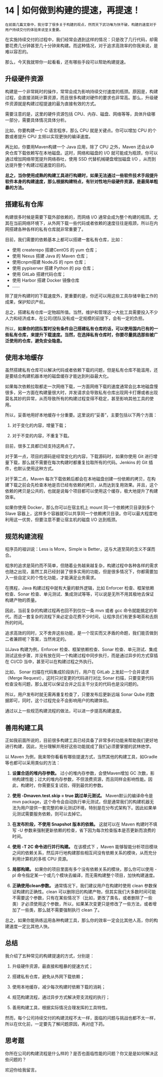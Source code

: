 # 14 | 如何做到构建的提速，再提速！

    在前面几篇文章中，我分享了很多关于构建的观点，然而天下武功唯为快不破，构建的速度对于用户持续交付的体验来说至关重要。

在实施持续交付的过程中，我们经常会遇到这样的情况：只是改了几行代码，却需要花费几分钟甚至几十分钟来构建。而这种情况，对于追求高效率的你我来说，是难以容忍的。

那么，今天我就带你一起看看，还有哪些手段可以帮助构建提速。

## 升级硬件资源

构建是一个非常耗时的操作，常常会成为影响持续交付速度的瓶颈。原因是，构建过程，会直接消耗计算资源，而且很多构建对硬件的要求也非常高。那么，升级硬件资源就是构建过程提速的最为直接有效的方式。

需要注意的是，这里的硬件资源包括 CPU、内存、磁盘、网络等等，具体升级哪一部分，需要具体情况具体分析。

比如，你要构建一个 C 语言程序，那么 CPU 就是关键点。你可以增加 CPU 的个数或者提升 CPU 主频以实现更快的编译速度。

再比如，你要用Maven构建一个 Java 应用，除了 CPU 之外，Maven 还会从中央仓库下载依赖写在本地磁盘。这时，网络和磁盘的 I/O 就可能成为瓶颈，你可以通过增加网络带宽提升网络吞吐，使用 SSD 代替机械硬盘增加磁盘 I/O ，从而到达提升整个构建过程速度的目的。

**总之，当你使用成熟的构建工具进行构建时，如果无法通过一些软件技术手段提升软件本身的构建速度，那么根据构建特点，有针对性地升级硬件资源，是最简单粗暴的方法。**

## 搭建私有仓库

构建很多时候是需要下载外部依赖的，而网络 I/O 通常会成为整个构建的瓶颈。尤其在当前网络环境下，从外网下载一些代码或者依赖的速度往往是瓶颈，所以在内网搭建各种各样的私有仓库就非常重要了。

目前，我们需要的依赖基本上都可以搭建一套私有仓库，比如：

*   使用 createrepo 搭建CentOS 的 yum 仓库；
*   使用 Nexus 搭建 Java 的 Maven 仓库；
*   使用cnpm搭建 NodeJS 的 npm 仓库；
*   使用 pypiserver 搭建 Python 的 pip 仓库；
*   使用 GitLab 搭建代码仓库；
*   使用 Harbor 搭建 Docker 镜像仓库
*   ……

除了提升构建时的下载速度外，更重要的是，你还可以用这些工具存储辛勤工作的成果，保护知识产权。

总之，搭建私有仓库一定物超所值。当然，维护和管理这一大批工具需要投入不少人力和经济成本，在公司/团队没有成一定规模的前提下，会有一定的负担。

所以，**如果你的团队暂时没有条件自己搭建私有仓库的话，可以使用国内已有的一些私有仓库，来提升下载速度。当然，在选择私有仓库时，你要尽量挑选那些被广泛使用的仓库，避免安全隐患。**

## 使用本地缓存

虽然搭建私有仓库可以解决代码或者依赖下载的问题，但是私有仓库不能滥用，还是要结合构建机器本地的磁盘缓存才能达到利益最大化。

如果每次依赖拉取都走一次网络下载，一方面网络下载的速度通常会比本地磁盘慢很多，另一方面在构建量很大时，并发请求会导致私有仓库出现网卡打爆或者出现莫名其妙的异常，从而导致所有的构建过程变得不稳定，甚至影响其他工具的使用。

所以，妥善地用好本地缓存十分重要。这里说的“妥善”，主要包括以下两个方面：

1.  对于变化的内容，增量下载；
    
2.  对于不变的内容，不重复下载。
    

目前，很多工具都已经支持这两点了。

对于第一点，项目的源码是经常变化的内容，下载源码时，如果你使用 Git 进行增量下载，那么就不需要在每次构建时都重复拉取所有的代码。Jenkins 的 Git 插件，也默认使用这种方式。

对于第二点，Maven 每次下载依赖后都会在本地磁盘创建一份依赖的拷贝，在构建下载之前会先检查本地是否已经有依赖的拷贝，从而达到复用效果。并且，这个依赖的拷贝是公共的，也就是说每个项目都可以使用这个缓存，极大地提升了构建效率。

如果你使用 Docker，那么你可以在宿主机上 mount 同一个依赖拷贝目录到多个 Slave 容器上，这样多个容器就可以共享同一个依赖拷贝目录。你可以最大程度地利用这一优势，但要注意不要让宿主机的磁盘 I/O 达到瓶颈。

## 规范构建流程

程序员的祖训说：Less is More，Simple is Better，这与大道至简的含义不谋而合。

程序的追求是简约而不简单，但随着业务越来越复杂，构建过程中各种各样的需求也随之出现，虽然工具已经封装了很多实用的功能，但是很多情况下，你都需要加入一些自定义的个性化功能，才能满足业务需求。

在携程，Java 构建过程中就有大量的额外逻辑，比如 Enforcer 检查、框架依赖检查、Sonar 检查、单元测试、集成测试等等，可以说是无所不用其极地去保证构建产物的质量。

因此，当前复杂的构建过程再也回不到仅仅一条 mvn 或者 gcc 命令就能搞定的年代。而这一套复杂的流程下来必定会花费不少时间，让程序员们有更多喝茶和去厕所的时间。

追求高效的同时，又不舍弃这些功能，是一个现实而又矛盾的命题，我们能否做到二者兼顾呢？答案，当然肯定的。

以Java 构建为例，Enforcer 检查、框架依赖检查、Sonar 检查、单元测试、集成测试这些步骤，并没有放在同一个构建过程中同步执行，而是通过异步的方式穿插在 CI/CD 当中，甚至可以在构建过程之外执行。

比如， Sonar 扫描在代码集成阶段执行，用户在 GitLab 上发起一个合并请求（Merge Request），这时只对变更的代码进行对比 Sonar 扫描，只要变更代码检查没有问题，那么就可以保证合并之后主干分支的代码也是没问题的。

所以，用户发布时就无需再重复检查了，只要发布后更新远端 Sonar Qube 的数据即可，同时，这个过程完全不会影响用户的构建体验。

通过以上一些规范构建流程的做法，可以进一步提高构建速度。

## 善用构建工具

正如我前面所说的，目前很多构建工具已经具备了非常多的功能来帮助我们更好地进行构建，因此，充分理解并用好这些功能就成了我们必须要掌握的武林绝学。

以 Maven 为例，我来带你看看有哪些提速方式，当然其他的构建工具，如Gradle等也都可以采用类似的方法：

1.  **设置合适的堆内存参数。** 过小的堆内存参数，会使Maven增加 GC 次数，影响构建性能；过大的堆内存参数，不但浪费资源，而且同样会影响性能。因此，构建时，你需要反复试验，得到最优的参数。
    
2.  **使用 -Dmaven.test.skip = true 跳过单元测试。** Maven默认的编译命令是 mvn package，这个命令会自动执行单元测试，但是通常我们的构建机器无法为用户提供一套完整的单元测试环境，特别是在分布式架构下。因此如果单元测试需要服务依赖，则可以去掉它。
    
3.  **在发布阶段，不使用 Snapshot 版本的依赖。** 这就可以在 Maven 构建时不填写 -U 参数来强制更新依赖的检查，省下因为每次检查版本是否更新而浪费的时间。
    
4.  **使用 -T 2C 命令进行并行构建。** 在该模式下 ，Maven 能够智能分析项目模块之间的依赖关系，然后并行地构建那些相互间没有依赖关系的模块，从而充分利用计算机的多核 CPU 资源。
    
5.  **局部构建。** 如果你的项目里面有多个没有依赖关系的模块，那么你可以使用 -pl 命令指定某一个或几个模块去编译，而无需构建整个项目，加快构建速度。
    
6.  **正确使用clean参数。** 通常情况下，我们建议用户在构建时使用 clean 参数保证构建的正确性。clean 可以删除旧的构建产物，但其实我们大多数时间可能不需要这个参数，只有在某些情况下（比如，更改了类名，或者删除了一些类）才必须使用这个参数，所以，如果某次变更只是修改了一些方法，或者增加了一些类，那么就不需要强制执行 clean 了。
    

总之，如果你能熟练运用各种构建工具，那么你的效率一定会比其他人高，你的构建速度一定比其他人快。

## 总结

我介绍了五种常见的构建提速的方式，分别是：

1.  升级硬件资源，最直接和粗暴的提速方式；
    
2.  搭建私有仓库，避免从外网下载依赖；
    
3.  使用本地缓存，减少每次构建时依赖下载的消耗；
    
4.  规范构建流程，通过异步方式解决旁支流程的执行；
    
5.  善用构建工具，根据实际情况合理发挥的工具特性。
    

然而，每个公司持续交付的构建流程不太一样，面临的问题与挑战也都不太一样，所以在优化前，一定要先了解问题原因，再对症下药。

## 思考题

你所在公司的构建流程是什么样的？是否也面临性能的问题？你又是是如何解决这些问题的？

欢迎你给我留言。
    
